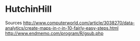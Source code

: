 # HutchinHill

Sources
http://www.computerworld.com/article/3038270/data-analytics/create-maps-in-r-in-10-fairly-easy-steps.html
http://www.endmemo.com/program/R/gsub.php
